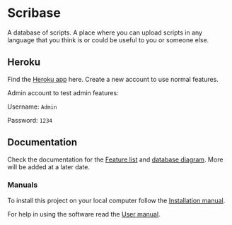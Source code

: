 # Scribase
A database of scripts.
A place where you can upload scripts in any language that you think is or could be useful to you or someone else.

## Heroku
Find the [Heroku app](https://scribase.herokuapp.com/) here.
Create a new account to use normal features.

Admin account to test admin features:

Username: `Admin`

Password: `1234`

## Documentation
Check the documentation for the 
[Feature list](https://github.com/SirVeggie/Tsoha/blob/master/documentation/Feature%20list.md)
and
[database diagram](https://github.com/SirVeggie/Tsoha/blob/master/documentation/Database%20diagram.png).
More will be added at a later date.

### Manuals
To install this project on your local computer follow the 
[Installation manual](https://github.com/SirVeggie/Tsoha/blob/master/documentation/Installation%20manual.md).

For help in using the software read the 
[User manual](https://github.com/SirVeggie/Tsoha/blob/master/documentation/User%20manual.md).
